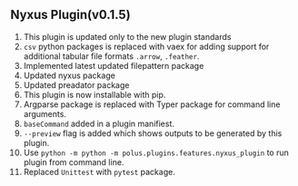 ## Nyxus Plugin(v0.1.5)
1. This plugin is updated only to the new plugin standards
2. `csv` python packages is replaced with vaex for adding support for additional tabular file formats `.arrow`, `.feather`.
3. Implemented latest updated filepattern package
4. Updated nyxus package
5. Updated preadator package
6. This plugin is now installable with pip.
7. Argparse package is replaced with Typer package for command line arguments.
8. `baseCommand` added in a plugin manifiest.
9. `--preview` flag is added which shows outputs to be generated by this plugin.
10. Use `python -m python -m polus.plugins.features.nyxus_plugin` to run plugin from command line.
11. Replaced `Unittest` with `pytest` package.
